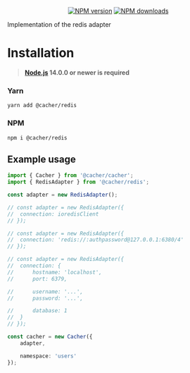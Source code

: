 <p align="center">
<a href="https://www.npmjs.com/package/@cacher/redis"><img src="https://img.shields.io/npm/v/@cacher/redis.svg?style=flat-square" alt="NPM version"></a>
<a href="https://www.npmjs.com/package/@cacher/redis"><img src="https://img.shields.io/npm/dt/@cacher/redis.svg?style=flat-square" alt="NPM downloads"></a>
</p>

Implementation of the redis adapter

# Installation
> **[Node.js](https://nodejs.org/) 14.0.0 or newer is required**  

### Yarn
```
yarn add @cacher/redis
```

### NPM
```
npm i @cacher/redis
```

## Example usage

```ts
import { Cacher } from '@cacher/cacher';
import { RedisAdapter } from '@cacher/redis';

const adapter = new RedisAdapter();

// const adapter = new RedisAdapter({
// 	connection: ioredisClient	
// });

// const adapter = new RedisAdapter({
// 	connection: 'redis://:authpassword@127.0.0.1:6380/4'
// });

// const adapter = new RedisAdapter({
// 	connection: {
// 		hostname: 'localhost',
// 		port: 6379,

// 		username: '...',
// 		password: '...',

// 		database: 1
// 	}
// });

const cacher = new Cacher({
	adapter,

	namespace: 'users'
});
```
